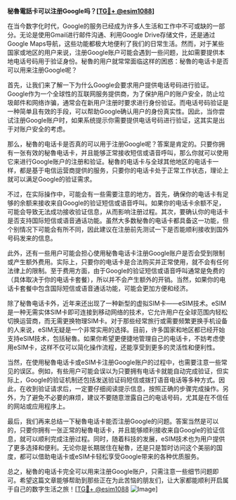 **秘魯電話卡可以注册Google吗？[[TG💪+ @esim1088](https://t.me/s/esim1088)]**

在当今数字化时代，Google的服务已经成为许多人生活和工作中不可或缺的一部分。无论是使用Gmail进行邮件沟通、利用Google Drive存储文件，还是通过Google Maps导航，这些功能都极大地便利了我们的日常生活。然而，对于某些国家或地区的用户来说，注册Google账户可能会遇到一些问题，比如需要提供本地电话号码用于验证身份。秘魯的用户就常常面临这样的困惑：秘魯的电话卡是否可以用来注册Google呢？

首先，让我们来了解一下为什么Google会要求用户提供电话号码进行验证。Google作为一个全球性的互联网服务提供商，为了保护用户的账户安全，防止垃圾邮件和网络诈骗，通常会在新用户注册时要求进行身份验证。而电话号码验证是一种简单且有效的手段，可以帮助Google确认用户的身份真实性。因此，当你尝试注册Google账户时，如果系统提示你需要提供电话号码进行验证，这其实是出于对账户安全的考虑。

那么，秘魯的电话卡是否真的可以用于注册Google呢？答案是肯定的。只要你拥有一张有效的秘魯电话卡，并且能够正常接收短信或语音呼叫，那么你就可以使用它来进行Google账户的注册和验证。秘魯的电话卡与全球其他地区的电话卡一样，都是基于电信运营商提供的服务，只要你的电话卡处于正常工作状态，理论上就可以满足Google的验证需求。

不过，在实际操作中，可能会有一些需要注意的地方。首先，确保你的电话卡有足够的余额来接收来自Google的验证短信或语音呼叫。如果你的电话卡余额不足，可能会导致无法成功接收验证信息，从而影响注册过程。其次，要确认你的电话卡是否支持国际短信或语音通话功能。虽然大多数秘魯的电话卡都具备这一功能，但个别情况下可能会有所不同，因此建议在注册前先测试一下是否能顺利接收到国外号码发来的信息。

此外，还有一些用户可能会担心使用秘魯电话卡注册Google账户是否会受到限制或产生额外费用。实际上，只要你的电话卡是合法购买并正常使用，就不会有任何法律上的限制。至于费用方面，由于Google的验证短信或语音呼叫通常是免费的（具体取决于你的电话卡套餐），所以并不会产生额外的开销。当然，如果你的电话卡套餐中包含国际短信或语音通话功能，可能会更加方便和经济。

除了秘魯电话卡外，近年来还出现了一种新型的虚拟SIM卡——eSIM技术。eSIM是一种无需实体SIM卡即可连接到移动网络的技术，它允许用户在全球范围内轻松切换运营商，而无需更换物理SIM卡。对于那些经常旅行或需要频繁更换手机设备的人来说，eSIM无疑是一个非常实用的选择。目前，许多国家和地区都已经开始支持eSIM技术，包括秘魯。如果你希望更便捷地管理自己的电话卡，不妨考虑使用eSIM卡，这样不仅可以简化操作流程，还能享受到更多的灵活性和便利性。

当然，在使用秘魯电话卡或eSIM卡注册Google账户的过程中，也需要注意一些常见的误区。例如，有些用户可能会误以为只要拥有电话卡就能自动完成验证，但实际上，Google的验证机制还包括发送验证码短信或拨打语音电话等多种方式。因此，在收到验证请求后，一定要仔细阅读提示信息，按照正确的步骤完成操作。另外，为了避免不必要的麻烦，建议不要随意泄露自己的电话号码，尤其是在不信任的网站或应用程序上。

最后，我们再来总结一下秘魯电话卡能否注册Google的问题。答案当然是可以的，只要你拥有一张正常的秘魯电话卡，并且能够顺利接收来自Google的验证信息，就可以顺利完成注册过程。同时，随着科技的发展，eSIM技术也为用户提供了更多选择和便利。无论你是长期居住在秘魯，还是只是暂时访问这个美丽的国度，都可以借助电话卡或eSIM卡轻松享受Google带来的各种优质服务。

总之，秘魯的电话卡完全可以用来注册Google账户，只需注意一些细节问题即可。希望这篇文章能够帮助到那些正在为此苦恼的朋友们，让大家都能顺利开启属于自己的数字生活之旅！[[TG💪+ @esim1088](https://t.me/s/esim1088) ![Image](https://i.postimg.cc/4NQfJmqS/Snipaste-2025-05-13-00-14-12.png)]